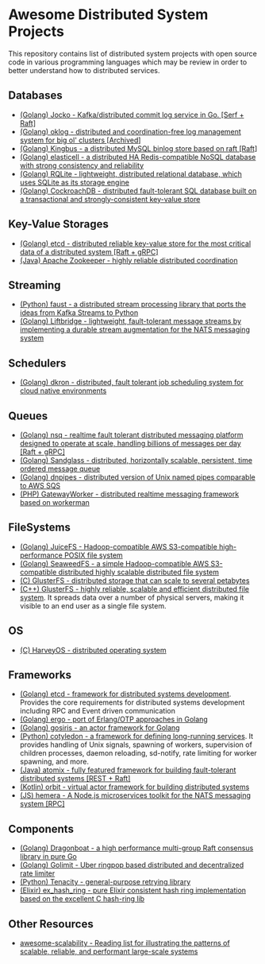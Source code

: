 # Awesome Distributed System Projects

This repository contains list of distributed system projects with open source code in various programming languages which may be review in order to better understand how to distributed services.

## Databases

- [(Golang) Jocko - Kafka/distributed commit log service in Go. [Serf + Raft]](https://github.com/travisjeffery/jocko)
- [(Golang) oklog - distributed and coordination-free log management system for big ol' clusters [Archived]](https://github.com/oklog/oklog)
- [(Golang) Kingbus - a distributed MySQL binlog store based on raft [Raft]](https://github.com/flike/kingbus)
- [(Golang) elasticell - a distributed HA Redis-compatible NoSQL database with strong consistency and reliability](https://github.com/deepfabric/elasticell)
- [(Golang) RQLite - lightweight, distributed relational database, which uses SQLite as its storage engine](https://github.com/rqlite/rqlite)
- [(Golang) CockroachDB - distributed fault-tolerant SQL database built on a transactional and strongly-consistent key-value store](https://github.com/cockroachdb/cockroach)

## Key-Value Storages

- [(Golang) etcd - distributed reliable key-value store for the most critical data of a distributed system [Raft + gRPC]](https://github.com/etcd-io/etcd)
- [(Java) Apache Zookeeper - highly reliable distributed coordination](https://github.com/apache/zookeeper)

## Streaming

- [(Python) faust - a distributed stream processing library that ports the ideas from Kafka Streams to Python](https://github.com/robinhood/faust)
- [(Golang) Liftbridge - lightweight, fault-tolerant message streams by implementing a durable stream augmentation for the NATS messaging system](https://github.com/liftbridge-io/liftbridge)

## Schedulers

- [(Golang) dkron - distributed, fault tolerant job scheduling system for cloud native environments](https://github.com/distribworks/dkron)

## Queues

- [(Golang) nsq - realtime fault tolerant distributed messaging platform designed to operate at scale, handling billions of messages per day [Raft + gRPC]](https://github.com/nsqio/nsq)
- [(Golang) Sandglass - distributed, horizontally scalable, persistent, time ordered message queue](https://github.com/sandglass/sandglass)
- [(Golang) dnpipes - distributed version of Unix named pipes comparable to AWS SQS](https://github.com/mhausenblas/dnpipes)
- [(PHP) GatewayWorker - distributed realtime messaging framework based on workerman](https://github.com/walkor/GatewayWorker)

## FileSystems

- [(Golang) JuiceFS - Hadoop-compatible AWS S3-compatible high-performance POSIX file system](https://github.com/juicedata/juicefs)
- [(Golang) SeaweedFS - a simple Hadoop-compatible AWS S3-compatible distributed highly scalable distributed file system](https://github.com/chrislusf/seaweedfs)
- [(C) GlusterFS - distributed storage that can scale to several petabytes](https://github.com/gluster/glusterfs)
- [(C++) GlusterFS - highly reliable, scalable and efficient distributed file system](https://github.com/lizardfs/lizardfs). It spreads data over a number of physical servers, making it visible to an end user as a single file system.

## OS

- [(C) HarveyOS - distributed operating system](https://github.com/Harvey-OS/harvey)
 
## Frameworks

- [(Golang) etcd - framework for distributed systems development](https://github.com/asim/go-micro). Provides the core requirements for distributed systems development including RPC and Event driven communication
- [(Golang) ergo - port of Erlang/OTP approaches in Golang](https://github.com/halturin/ergo)
- [(Golang) gosiris - an actor framework for Golang](https://github.com/teivah/gosiris)
- [(Python) cotyledon - a framework for defining long-running services](https://github.com/sileht/cotyledon). It provides handling of Unix signals, spawning of workers, supervision of children processes, daemon reloading, sd-notify, rate limiting for worker spawning, and more.
- [(Java) atomix - fully featured framework for building fault-tolerant distributed systems [REST + Raft]](https://github.com/atomix/atomix)
- [(Kotlin) orbit - virtual actor framework for building distributed systems](https://github.com/orbit/orbit)
- [(JS) hemera - A Node.js microservices toolkit for the NATS messaging system [RPC]](https://github.com/hemerajs/hemera)

## Components

- [(Golang) Dragonboat - a high performance multi-group Raft consensus library in pure Go](https://github.com/lni/dragonboat)
- [(Golang) Golimit - Uber ringpop based distributed and decentralized rate limiter](https://github.com/myntra/golimit)
- [(Python) Tenacity - general-purpose retrying library](https://github.com/jd/tenacity)
- [(Elixir) ex_hash_ring - pure Elixir consistent hash ring implementation based on the excellent C hash-ring lib](https://github.com/discord/ex_hash_ring)

## Other Resources

- [awesome-scalability - Reading list for illustrating the patterns of scalable, reliable, and performant large-scale systems](https://github.com/binhnguyennus/awesome-scalability)